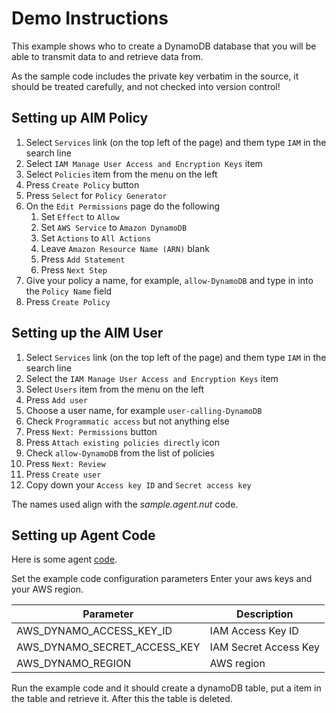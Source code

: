 # Demo Instructions

This example shows who to create a DynamoDB database that you will be able to transmit data to and retrieve data from.

As the sample code includes the private key verbatim in the source, it should be treated carefully, and not checked into version control!


## Setting up AIM Policy

1. Select `Services` link (on the top left of the page) and them type `IAM` in the search line
1. Select `IAM Manage User Access and Encryption Keys` item
1. Select `Policies` item from the menu on the left
1. Press `Create Policy` button
1. Press `Select` for `Policy Generator`
1. On the `Edit Permissions` page do the following
    1. Set `Effect` to `Allow`
    1. Set `AWS Service` to `Amazon DynamoDB`
    1. Set `Actions` to `All Actions`
    1. Leave `Amazon Resource Name (ARN)` blank
    1. Press `Add Statement`
    1. Press `Next Step`
1. Give your policy a name, for example, `allow-DynamoDB` and type in into the `Policy Name` field
1. Press `Create Policy`

## Setting up the AIM User

1. Select `Services` link (on the top left of the page) and them type `IAM` in the search line
1. Select the `IAM Manage User Access and Encryption Keys` item
1. Select `Users` item from the menu on the left
1. Press `Add user`
1. Choose a user name, for example `user-calling-DynamoDB`
1. Check `Programmatic access` but not anything else
1. Press `Next: Permissions` button
1. Press `Attach existing policies directly` icon
1. Check `allow-DynamoDB` from the list of policies
1. Press `Next: Review`
1. Press `Create user`
1. Copy down your `Access key ID` and `Secret access key`

The names used align with the *sample.agent.nut* code.

## Setting up Agent Code

Here is some agent [code](sample.agent.nut).

Set the example code configuration parameters Enter your aws keys and your AWS region.

Parameter             			 | Description
-------------------------------- | -----------
AWS_DYNAMO_ACCESS_KEY_ID         | IAM Access Key ID
AWS_DYNAMO_SECRET_ACCESS_KEY     | IAM Secret Access Key
AWS_DYNAMO_REGION				 | AWS region

Run the example code and it should create a dynamoDB table, put a item in the table and retrieve it. After this the table is deleted.
